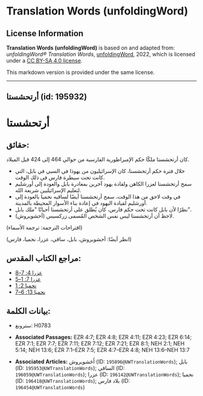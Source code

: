# Translation Words (unfoldingWord)

## License Information

**Translation Words (unfoldingWord)** is based on and adapted from: _unfoldingWord® Translation Words_, [unfoldingWord](https://unfoldingword.org/utw), 2022, which is licensed under a [CC BY-SA 4.0 license](https://creativecommons.org/licenses/by-sa/4.0/legalcode.en).

This markdown version is provided under the same license.



--------------------------------

## أرتحشستا (id: 195932)

أرتحشستا
========

حقائق:
------

كان أرتحشستا ملكًا حكم الإمبراطورية الفارسية من حوالي 464 إلى 424 قبل الميلاد.

* خلال فترة حكم أرتحشستا، كان الإسرائيليون من يهوذا في السبي في بابل، التي كانت تحت سيطرة فارس في ذلك الوقت.
* سمح أرتحشستا لعزرا الكاهن ولقادة يهود آخرين بمغادرة بابل والعودة إلى أورشليم لتعليم الإسرائيليين شريعة الله.
* في وقت لاحق من هذا الوقت، سمح أرتحشستا أيضًا لساقيه نحميا بالعودة إلى أورشليم لقيادة اليهود في إعادة بناء الأسوار المحيطة بالمدينة.
* نظرًا لأن بابل كانت تحت حكم فارس، كان يُطلق على أرتحشستا أحيانًا "ملك بابل".
* لاحظ أن أرتحشستا ليس نفس الشخص المُسمى زركسيس (أحشويروش).

(اقتراحات الترجمة: ترجمة الأسماء)

(انظر أيضًا: أحشويروش، بابل، ساقي، عزرا، نحميا، فارس)

مراجع الكتاب المقدس:
--------------------

* [عزرا 4: 7–8](https://ref.ly/Ezra4:7-Ezra4:8)
* [عزرا 7: 1–5](https://ref.ly/Ezra7:1-Ezra7:5)
* [نحميا 2: 1](https://ref.ly/Neh2:1)
* [نحميا 13: 6–7](https://ref.ly/Neh13:6-Neh13:7)

بيانات الكلمة:
--------------

* سترونغ: H0783

* **Associated Passages:** EZR 4:7; EZR 4:8; EZR 4:11; EZR 4:23; EZR 6:14; EZR 7:1; EZR 7:7; EZR 7:11; EZR 7:12; EZR 7:21; EZR 8:1; NEH 2:1; NEH 5:14; NEH 13:6; EZR 7:1–EZR 7:5; EZR 4:7–EZR 4:8; NEH 13:6–NEH 13:7
* **Associated Articles:** أَحَشويروش (ID: `195896@UWTranslationWords`); بابل (ID: `195953@UWTranslationWords`); الساقي (ID: `196059@UWTranslationWords`); عزرا (ID: `196142@UWTranslationWords`); نحميا (ID: `196418@UWTranslationWords`); بلاد فارس (ID: `196454@UWTranslationWords`)

